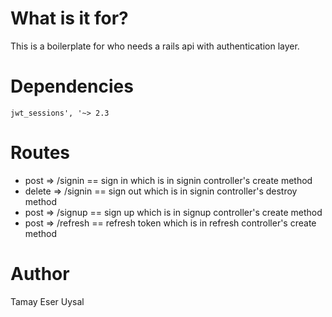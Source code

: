 # What is it for?
This is a boilerplate for who needs a rails api with authentication layer.

# Dependencies
`jwt_sessions', '~> 2.3`

# Routes
* post => /signin == sign in which is in signin controller's create method
* delete => /signin == sign out which is in signin controller's destroy method
* post => /signup == sign up which is in signup controller's create method
* post => /refresh == refresh token which is in refresh controller's create method

# Author
Tamay Eser Uysal